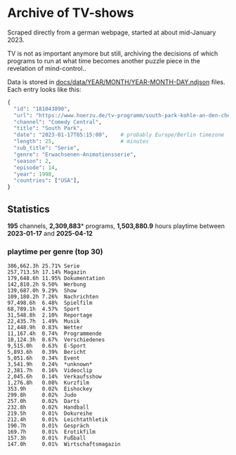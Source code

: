 # Archive of TV-shows

Scraped directly from a german webpage, started at about mid-January 2023.

TV is not as important anymore but still, archiving the decisions of which programs to run at what time
becomes another puzzle piece in the revelation of mind-control.. 

Data is stored in [docs/data/YEAR/MONTH/YEAR-MONTH-DAY.ndjson](docs/data/) files. 
Each entry looks like this:

```python
{
  "id": "181043890", 
  "url": "https://www.hoerzu.de/tv-programm/south-park-kohle-an-den-chefkoch/bid_181043890/", 
  "channel": "Comedy Central", 
  "title": "South Park", 
  "date": "2023-01-17T05:15:00",    # probably Europe/Berlin timezone 
  "length": 25,                     # minutes 
  "sub_title": "Serie", 
  "genre": "Erwachsenen-Animationsserie", 
  "season": 2, 
  "episode": 14, 
  "year": 1998, 
  "countries": ["USA"],
}
```

## Statistics

**195** channels, **2,309,883*** programs, **1,503,880.9** hours playtime between **2023-01-17** and **2025-04-12**


### playtime per genre (top 30)

    386,662.3h 25.71% Serie
    257,713.5h 17.14% Magazin
    179,648.6h 11.95% Dokumentation
    142,810.2h 9.50%  Werbung
    139,687.0h 9.29%  Show
    109,180.2h 7.26%  Nachrichten
    97,498.6h  6.48%  Spielfilm
    68,789.1h  4.57%  Sport
    31,548.8h  2.10%  Reportage
    22,435.7h  1.49%  Musik
    12,448.9h  0.83%  Wetter
    11,167.4h  0.74%  Programmende
    10,124.3h  0.67%  Verschiedenes
    9,515.0h   0.63%  E-Sport
    5,893.6h   0.39%  Bericht
    5,051.6h   0.34%  Event
    3,541.9h   0.24%  *unknown*
    2,381.7h   0.16%  Videoclip
    2,045.6h   0.14%  Verkaufsshow
    1,276.8h   0.08%  Kurzfilm
    353.9h     0.02%  Eishockey
    299.8h     0.02%  Judo
    257.0h     0.02%  Darts
    232.8h     0.02%  Handball
    219.5h     0.01%  Dokureihe
    212.4h     0.01%  Leichtathletik
    190.7h     0.01%  Gespräch
    169.7h     0.01%  Erotikfilm
    157.3h     0.01%  Fußball
    147.0h     0.01%  Wirtschaftsmagazin

